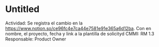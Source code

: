 # Untitled

Actividad: Se registra el cambio en la https://www.notion.so/ce96fc4e7ca44e7581e91e365a6d12ba. Con en nombre, el proyecto, fecha y link a la plantilla de solicityd
CMMI: RM 1.3
Responsable: Product Owner